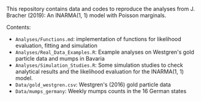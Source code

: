 This repository contains data and codes to reproduce the analyses from J. Bracher (2019): An INARMA(1, 1) model with Poisson marginals.

Contents:

 * `Analyses/Functions.md`: implementation of functions for likelihood evaluation, fitting and simulation
 * `Analyses/Real_Data_Examples.R`: Example analyses on Westgren's gold particle data and mumps in Bavaria
 * `Analyses/Simulation_Studies.R`: Some simulation studies to check analytical results and the likelihood evaluation for the INARMA(1, 1) model.
 * `Data/gold_westgren.csv`: Westgren's (2016) gold particle data
 * `Data/mumps_germany`: Weekly mumps counts in the 16 German states